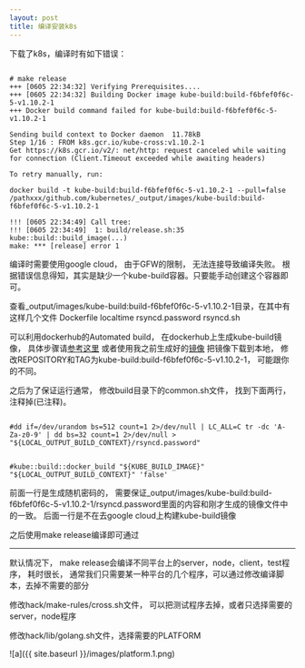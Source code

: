 ```yaml
---
layout: post
title: 编译安装k8s 
---
```


下载了k8s，编译时有如下错误：

<pre><code>
# make release
+++ [0605 22:34:32] Verifying Prerequisites....
+++ [0605 22:34:32] Building Docker image kube-build:build-f6bfef0f6c-5-v1.10.2-1
+++ Docker build command failed for kube-build:build-f6bfef0f6c-5-v1.10.2-1

Sending build context to Docker daemon  11.78kB
Step 1/16 : FROM k8s.gcr.io/kube-cross:v1.10.2-1
Get https://k8s.gcr.io/v2/: net/http: request canceled while waiting for connection (Client.Timeout exceeded while awaiting headers)

To retry manually, run:

docker build -t kube-build:build-f6bfef0f6c-5-v1.10.2-1 --pull=false /pathxxx/github.com/kubernetes/_output/images/kube-build:build-f6bfef0f6c-5-v1.10.2-1

!!! [0605 22:34:49] Call tree:
!!! [0605 22:34:49]  1: build/release.sh:35 kube::build::build_image(...)
make: *** [release] error 1
</code></pre>

编译时需要使用google cloud， 由于GFW的限制， 无法连接导致编译失败。
根据错误信息得知，其实是缺少一个kube-build容器。只要能手动创建这个容器即可。

查看_output/images/kube-build:build-f6bfef0f6c-5-v1.10.2-1目录，在其中有这样几个文件
Dockerfile  localtime  rsyncd.password  rsyncd.sh

可以利用dockerhub的Automated build， 在dockerhub上生成kube-build镜像， 具体步骤请[参考这里](https://docs.docker.com/docker-hub/builds/#build-statuses-explained)
或者使用我之前生成好的[镜像](https://hub.docker.com/r/joe549527/kube-build/)
把镜像下载到本地， 修改REPOSITORY和TAG为kube-build:build-f6bfef0f6c-5-v1.10.2-1， 可能跟你的不同。

之后为了保证运行通常， 修改build目录下的common.sh文件， 找到下面两行， 注释掉(已注释)。

<code>
#dd if=/dev/urandom bs=512 count=1 2>/dev/null | LC_ALL=C tr -dc 'A-Za-z0-9' | dd bs=32 count=1 2>/dev/null > "${LOCAL_OUTPUT_BUILD_CONTEXT}/rsyncd.password"

#kube::build::docker_build "${KUBE_BUILD_IMAGE}" "${LOCAL_OUTPUT_BUILD_CONTEXT}" 'false'
</code>


前面一行是生成随机密码的， 需要保证_output/images/kube-build:build-f6bfef0f6c-5-v1.10.2-1/rsyncd.password里面的内容和刚才生成的镜像文件中的一致。
后面一行是不在去google cloud上构建kube-build镜像

之后使用make release编译即可通过

***

默认情况下， make release会编译不同平台上的server，node，client，test程序， 耗时很长， 通常我们只需要某一种平台的几个程序，可以通过修改编译脚本，去掉不需要的部分

修改hack/make-rules/cross.sh文件， 可以把测试程序去掉，或者只选择需要的server，node程序

修改hack/lib/golang.sh文件，选择需要的PLATFORM

![a]({{ site.baseurl }}/images/platform.1.png)






